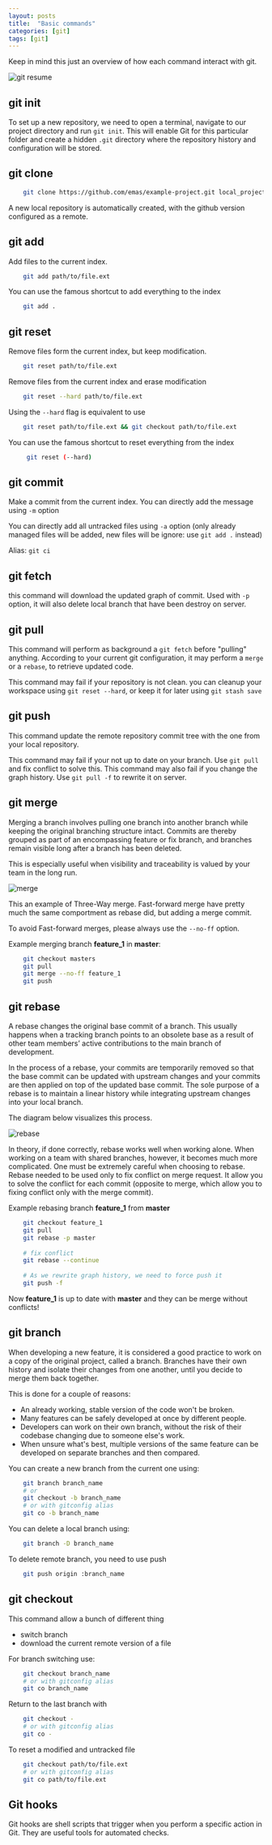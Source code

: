 ```yaml
---
layout: posts
title:  "Basic commands"
categories: [git]
tags: [git]
---
```


Keep in mind this just an overview of how each command interact with git.

![git resume](https://i.stack.imgur.com/MgaV9.png)

## git init
 
To set up a new repository, we need to open a terminal, navigate to our project
directory and run `git init`. This will enable Git for this particular folder 
and create a hidden `.git` directory where the repository history and 
configuration will be stored.

## git clone
```bash
    git clone https://github.com/emas/example-project.git local_project_dir_name
```

A new local repository is automatically created, with the github version configured as a remote.

## git add

Add files to the current index.

```bash
    git add path/to/file.ext
```

You can use the famous shortcut to add everything to the index

```bash
    git add .
```

## git reset

Remove files form the current index, but keep modification.

```bash
    git reset path/to/file.ext
```

Remove files from the current index and erase modification

```bash
    git reset --hard path/to/file.ext
```

Using the `--hard` flag is equivalent to use

```bash
    git reset path/to/file.ext && git checkout path/to/file.ext
```

You can use the famous shortcut to reset everything from the index

```bash
     git reset (--hard)
```

## git commit

Make a commit from the current index. 
You can directly add the message using `-m` option

You can directly add all untracked files using `-a` option 
(only already managed files will be added, new files will be ignore: use `git add .` instead)

Alias: `git ci`

## git fetch

this command will download the updated graph of commit.
Used with `-p` option, it will also delete local branch that have been destroy on server. 

## git pull

This command will perform as background a `git fetch` before "pulling" anything.
According to your current git configuration, it may perform a `merge` or a `rebase`,
to retrieve updated code.

This command may fail if your repository is not clean.
you can cleanup your workspace using `git reset --hard`, or keep it for later using `git stash save`

## git push

This command update the remote repository commit tree with the one from your local repository.

This command may fail if your not up to date on your branch. Use `git pull` and fix 
conflict to solve this. This command may also fail if you change the graph history. 
Use `git pull -f` to rewrite it on server. 

## git merge

Merging a branch involves pulling one branch into another branch while keeping the
original branching structure intact. Commits are thereby grouped as part of an 
encompassing feature or fix branch, and branches remain visible long after a branch
has been deleted.

This is especially useful when visibility and traceability is valued by your team in the long run.

![merge](https://wac-cdn.atlassian.com/dam/jcr:83323200-3c57-4c29-9b7e-e67e98745427/Branch-1.png?cdnVersion=jt)

This an example of Three-Way merge. 
Fast-forward merge have pretty much the same comportment as rebase did, but adding a merge commit.

To avoid Fast-forward merges, please always use the `--no-ff` option.

Example merging branch **feature_1** in **master**:

```bash
    git checkout masters
    git pull
    git merge --no-ff feature_1
    git push
```

## git rebase

A rebase changes the original base commit of a branch. 
This usually happens when a tracking branch points to an obsolete base as a result of 
other team members’ active contributions to the main branch of development.

In the process of a rebase, your commits are temporarily removed so that the base 
commit can be updated with upstream changes and your commits are then applied on 
top of the updated base commit. The sole purpose of a rebase is to maintain a 
linear history while integrating upstream changes into your local branch.

The diagram below visualizes this process.

![rebase](https://wac-cdn.atlassian.com/dam/jcr:e4a40899-636b-4988-9774-eaa8a440575b/02.svg?cdnVersion=kx)

In theory, if done correctly, rebase works well when working alone. When working
on a team with shared branches, however, it becomes much more complicated. One 
must be extremely careful when choosing to rebase. Rebase needed to be used only
to fix conflict on merge request. It allow you to solve the conflict for each commit 
(opposite to merge, which allow you to fixing conflict only with the merge commit).

Example rebasing branch **feature_1** from **master**

```bash
    git checkout feature_1
    git pull
    git rebase -p master
    
    # fix conflict
    git rebase --continue
    
    # As we rewrite graph history, we need to force push it
    git push -f
```

Now **feature_1** is up to date with **master** and they can be merge without conflicts!

## git branch

When developing a new feature, it is considered a good practice to work on a copy 
of the original project, called a branch. Branches have their own history and 
isolate their changes from one another, until you decide to merge them back together.

This is done for a couple of reasons:

- An already working, stable version of the code won't be broken.
- Many features can be safely developed at once by different people.
- Developers can work on their own branch, without the risk of their codebase
changing due to someone else's work.
- When unsure what's best, multiple versions of the same feature can be 
developed on separate branches and then compared.

You can create a new branch from the current one using:

```bash
    git branch branch_name
    # or
    git checkout -b branch_name
    # or with gitconfig alias
    git co -b branch_name
```

You can delete a local branch using:

```bash
    git branch -D branch_name
```

To delete remote branch, you need to use push

```bash
    git push origin :branch_name
```

## git checkout

This command allow a bunch of different thing
- switch branch
- download the current remote version of a file

For branch switching use:

```bash
    git checkout branch_name
    # or with gitconfig alias
    git co branch_name
```

Return to the last branch with
    
```bash
    git checkout -
    # or with gitconfig alias
    git co -
```

To reset a modified and untracked file

```bash
    git checkout path/to/file.ext
    # or with gitconfig alias
    git co path/to/file.ext
```

## Git hooks

Git hooks are shell scripts that trigger when you perform a specific action in Git.
They are useful tools for automated checks.
